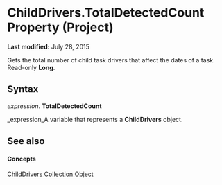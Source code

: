 
# ChildDrivers.TotalDetectedCount Property (Project)

 **Last modified:** July 28, 2015

Gets the total number of child task drivers that affect the dates of a task. Read-only  **Long**.

## Syntax

 _expression_. **TotalDetectedCount**

 _expression_A variable that represents a  **ChildDrivers** object.


## See also


#### Concepts


 [ChildDrivers Collection Object](5260ab69-f81a-3466-c969-d84a2c60551e.md)
